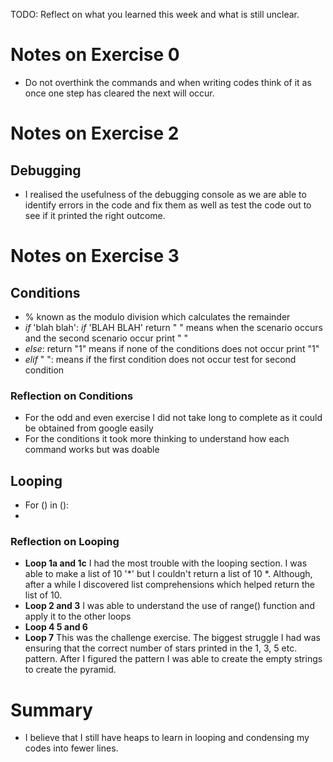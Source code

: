TODO: Reflect on what you learned this week and what is still unclear.

# Notes on Exercise 0
- Do not overthink the commands and when writing codes think of it as once one step has cleared the next will occur.

# Notes on Exercise 2

## Debugging 
- I realised the usefulness of the debugging console as we are able to identify errors in the code and fix them as well as test the code out to see if it printed the right outcome.

# Notes on Exercise 3 

## Conditions
- % known as the modulo division which calculates the remainder 
- _if_ 'blah blah': 
    _if_ 'BLAH BLAH' 
    return " "
means when the scenario occurs and the second scenario occur print " " 
- _else_: 
    return "1"
means if none of the conditions does not occur print "1"
- _elif_ " ": 
means if the first condition does not occur test for second condition
### Reflection on Conditions
- For the odd and even exercise I did not take long to complete as it could be obtained from google easily
- For the conditions it took more thinking to understand how each command works but was doable
## Looping 
- For () in (): 
- 
### Reflection on Looping 
- __Loop 1a and 1c__ I had the most trouble with the looping section. I was able to make a list of 10 '*' but I couldn't return a list of 10 *. Although, after a while I discovered list comprehensions which helped return the list of 10.
- __Loop 2 and 3__ I was able to understand the use of range() function and apply it to the other loops
- __Loop 4 5 and 6__ 
- __Loop 7__ This was the challenge exercise. The biggest struggle I had was ensuring that the correct number of stars printed in the 1, 3, 5 etc. pattern. After I figured the pattern I was able to create the empty strings to create the pyramid.

# Summary
- I believe that I still have heaps to learn in looping and condensing my codes into fewer lines.  
